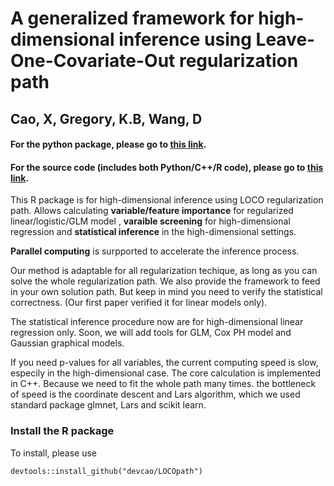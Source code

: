 # A generalized framework for high-dimensional inference using Leave-One-Covariate-Out regularization path
## Cao, X, Gregory, K.B, Wang, D

#### For the **python** package, please go to [this link](https://github.com/statcao/LOCO_parse).

#### For the source code (includes both Python/C++/R code), please go to [this link](https://github.com/statcao/High-dimensional-inference).


This R package is for high-dimensional inference using LOCO regularization path. Allows calculating **variable/feature importance** for regularized linear/logistic/GLM model , **varaible screening** for high-dimensional regression and **statistical inference** in the high-dimensional settings. 

**Parallel computing** is surpported to accelerate the inference process. 


Our method is adaptable for all regularization techique, as long as you can solve the whole regularization path. We also provide the framework to feed in your own solution path. But keep in mind you need to verify the statistical correctness. (Our first paper verified it for linear models only). 

The statistical inference procedure now are for high-dimensional linear regression only. Soon, we will add tools for GLM, Cox PH model and Gaussian graphical models.  

If you need p-values for all variables, the current computing speed is slow, especily in the high-dimensional case. The core calculation is implemented in C++. Because we need to fit the whole path many times. the bottleneck of speed is the coordinate descent and Lars algorithm, which we used standard package glmnet, Lars and scikit learn.

### Install the R package

To install, please use 
```
devtools::install_github("devcao/LOCOpath")
```

